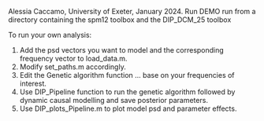 Alessia Caccamo, University of Exeter, January 2024.
Run DEMO
run from a directory containing the spm12 toolbox and the DIP_DCM_25 toolbox

To run your own analysis:
1) Add the psd vectors you want to model and the corresponding frequency vector to load_data.m.
2) Modify set_paths.m accordingly.
3) Edit the Genetic algorithm function ... base on your frequencies of interest. 
4) Use DIP_Pipeline function to run the genetic algorithm followed by dynamic causal modelling and save posterior parameters.
5) Use DIP_plots_Pipeline.m to plot model psd and parameter effects.

